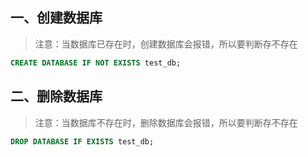 ## 一、创建数据库

> 注意：当数据库已存在时，创建数据库会报错，所以要判断存不存在

```SQL
CREATE DATABASE IF NOT EXISTS test_db;
```

## 二、删除数据库

> 注意：当数据库不存在时，删除数据库会报错，所以要判断存不存在

```SQL
DROP DATABASE IF EXISTS test_db;
```